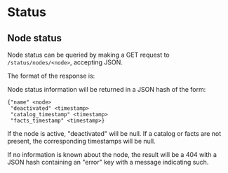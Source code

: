 # Status

## Node status

Node status can be queried by making a GET request to `/status/nodes/<node>`,
accepting JSON.

The format of the response is:

Node status information will be returned in a JSON hash of the form:

    {"name" <node>
     "deactivated" <timestamp>
     "catalog_timestamp" <timestamp>
     "facts_timestamp" <timestamp>}

If the node is active, "deactivated" will be null. If a catalog or facts are
not present, the corresponding timestamps will be null.

If no information is known about the node, the result will be a 404 with a JSON
hash containing an "error" key with a message indicating such.
